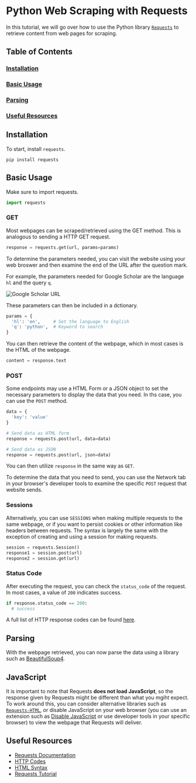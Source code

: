 # Python Web Scraping with Requests
In this tutorial, we will go over how to use  the Python library [`Requests`](https://pypi.org/project/requests/) to retrieve content from web pages for scraping.

## Table of Contents
### [Installation](#installation-1)
### [Basic Usage](#basic-usage-1)
### [Parsing](#parsing-1)
### [Useful Resources](#useful-resources-1)

## Installation
To start, install `requests`.
```
pip install requests
```

## Basic Usage
Make sure to import requests.
```python
import requests
```

### GET
Most webpages can be scraped/retrieved using the GET method. This is analogous to sending a HTTP GET request.
```python
response = requests.get(url, params=params)
```
To determine the parameters needed, you can visit the website using your web broswer and then examine the end of the URL after the question mark.

For example, the parameters needed for Google Scholar are the language `hl` and the query `q`.

![Google Scholar URL](https://i.imgur.com/bOZUgYf.png)

These parameters can then be included in a dctionary.
```python
params = {
  'hl': 'en',     # Set the language to English
  'q': 'python',  # Keyword to search
}
```
You can then retrieve the content of the webpage, which in most cases is the HTML of the webpage.
```python
content = response.text
```

### POST
Some endpoints may use a HTML Form or a JSON object to set the necessary parameters to display the data that you need. In ths case, you can use the `POST` method.
```python
data = {
  'key': 'value'
}

# Send data as HTML form
response = requests.post(url, data=data)

# Send data as JSON
response = requests.post(url, json=data)
```
You can then utilize `response` in the same way as `GET`.

To determine the data that you need to send, you can use the Network tab in your browser's developer tools to examine the specific `POST` request that website sends.

### Sessions
Alternatively, you can use `SESSIONS` when making multiple requests to the same webpage, or if you want to persist cookies or other information like headers between requests. The syntax is largely the same with the exception of creating and using a session for making requests.
```python
session = requests.Session()
response1 = session.post(url)
response2 = session.get(url)
```

### Status Code
After executing the request, you can check the `status_code` of the request. In most cases, a value of `200` indicates success.
```python
if response.status_code == 200:
  # success
```
A full list of HTTP response codes can be found [here](https://developer.mozilla.org/en-US/docs/Web/HTTP/Status).

## Parsing
With the webpage retrieved, you can now parse the data using a library such as [BeautifulSoup4](https://pypi.org/project/beautifulsoup4/).

## JavaScript
It is important to note that Requests **does not load JavaScript**, so the response given by Requests might be different than what you mgiht expect. To work around this, you can consider alternative libraries such as [`Requests-HTML`](https://pypi.org/project/requests-html/), or disable JavaScript on your web browser (you can use an extension such as [Disable JavaScript](https://chromewebstore.google.com/detail/disable-javascript/jfpdlihdedhlmhlbgooailmfhahieoem) or use developer tools in your specific browser) to view the webpage that Requests will deliver.

## Useful Resources
- [Requests Documentation](https://requests.readthedocs.io/en/latest/)
- [HTTP Codes](https://developer.mozilla.org/en-US/docs/Web/HTTP/Status)
- [HTML Syntax](https://www.w3schools.com/html/)
- [Requests Tutorial](https://www.w3schools.com/python/module_requests.asp)
